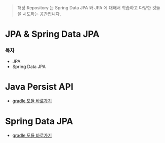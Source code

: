 > 해당 Repository 는 Spring Data JPA 와 JPA 에 대해서 학습하고 다양한 것들을 시도하는 공간입니다.

# JPA & Spring Data JPA

### 목차

- JPA
- Spring Data JPA

# Java Persist API

- [gradle 모듈 바로가기]()

# Spring Data JPA

- [gradle 모듈 바로가기]()
